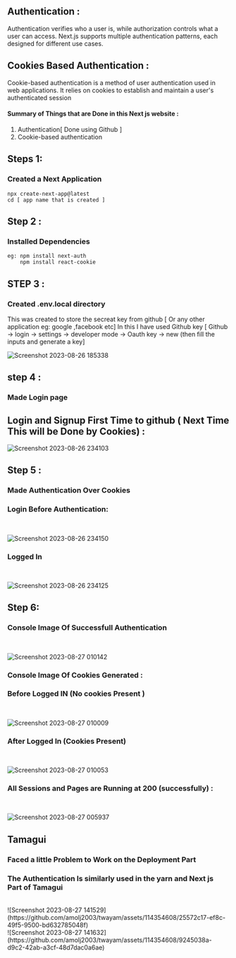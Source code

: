 ##  Authentication :
Authentication verifies who a user is, while authorization controls what a user can access. Next.js supports multiple authentication patterns, each designed for different use cases.

## Cookies Based Authentication :
Cookie-based authentication is a method of user authentication used in web applications. It relies on cookies to establish and maintain a user's authenticated session


#### Summary of Things that are Done in this Next js website :
<ol>
  <li> Authentication[ Done using Github ]</li>
  <li> Cookie-based authentication  </li>
</ol>

## Steps 1:
   ### Created a Next Application 
    npx create-next-app@latest
    cd [ app name that is created ]

## Step 2 :
   ### Installed Dependencies 
    eg: npm install next-auth
        npm install react-cookie

## STEP 3 : 
   ### Created .env.local directory 
   This was created to store the secreat key from github [ Or any other application eg: google ,facebook etc]
   In this I have used Github key 
   [ Github -> login -> settings -> developer mode -> Oauth key -> new (then fill the inputs and generate a key]
   <br>
  
   ![Screenshot 2023-08-26 185338](https://github.com/amolj2003/twayam/assets/114354608/f9148385-ecda-455a-a083-8a6288cfb5e7)

## step 4 :
  ### Made Login page 

## Login and Signup First Time to github ( Next Time This  will be Done by Cookies) :<br>


![Screenshot 2023-08-26 234103](https://github.com/amolj2003/twayam/assets/114354608/210f6c7f-112d-4a8b-b60e-0477beba56bb)

 
## Step 5 :
  ### Made Authentication Over Cookies 

### Login Before Authentication:
<br>

![Screenshot 2023-08-26 234150](https://github.com/amolj2003/twayam/assets/114354608/14aec6f0-e961-43c7-839a-0d08daf64a45)

### Logged In 
<br>

![Screenshot 2023-08-26 234125](https://github.com/amolj2003/twayam/assets/114354608/11d14885-fd81-4a45-9118-9221974d5e4d)

## Step 6: 
 ### Console Image Of  Successfull Authentication 
 <br>
 
![Screenshot 2023-08-27 010142](https://github.com/amolj2003/twayam/assets/114354608/8ad260d3-926a-4d0d-a02e-0eeb711c5278)

### Console Image Of Cookies Generated : 
### Before Logged IN (No cookies Present )
<br>

![Screenshot 2023-08-27 010009](https://github.com/amolj2003/twayam/assets/114354608/8a08002a-c0ea-4a9c-aeb0-554f31c03325)


### After Logged In (Cookies Present)
<br>

![Screenshot 2023-08-27 010053](https://github.com/amolj2003/twayam/assets/114354608/155822a7-73a8-49d8-96d0-878ec6b7ae41)


### All Sessions and Pages are Running at 200 (successfully) :
<br>

![Screenshot 2023-08-27 005937](https://github.com/amolj2003/twayam/assets/114354608/40901ee0-5cf9-4446-bf19-1f7b273d1275)


## Tamagui 
### Faced a little Problem to Work on the Deployment Part
### The Authentication Is similarly used in the yarn and Next js Part of Tamagui 

<br>
![Screenshot 2023-08-27 141529](https://github.com/amolj2003/twayam/assets/114354608/25572c17-ef8c-49f5-9500-bd632785048f)

<br>
![Screenshot 2023-08-27 141632](https://github.com/amolj2003/twayam/assets/114354608/9245038a-d9c2-42ab-a3cf-48d7dac0a6ae)


